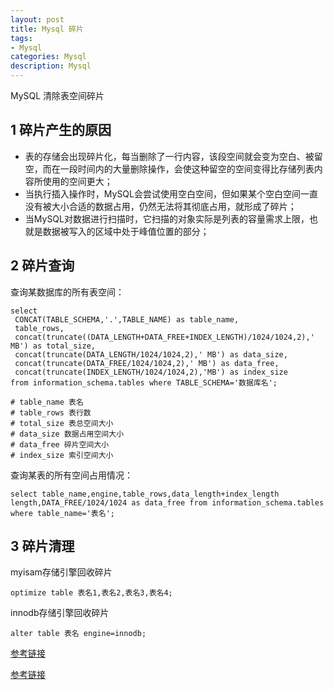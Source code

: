 ```yaml
---
layout: post
title: Mysql 碎片
tags:
- Mysql
categories: Mysql
description: Mysql
---
```


MySQL 清除表空间碎片

<!-- more --> 

## 1 碎片产生的原因

- 表的存储会出现碎片化，每当删除了一行内容，该段空间就会变为空白、被留空，而在一段时间内的大量删除操作，会使这种留空的空间变得比存储列表内容所使用的空间更大；
- 当执行插入操作时，MySQL会尝试使用空白空间，但如果某个空白空间一直没有被大小合适的数据占用，仍然无法将其彻底占用，就形成了碎片；
- 当MySQL对数据进行扫描时，它扫描的对象实际是列表的容量需求上限，也就是数据被写入的区域中处于峰值位置的部分；

## 2 碎片查询

查询某数据库的所有表空间：

```shell
select 
 CONCAT(TABLE_SCHEMA,'.',TABLE_NAME) as table_name, 
 table_rows, 
 concat(truncate((DATA_LENGTH+DATA_FREE+INDEX_LENGTH)/1024/1024,2),' MB') as total_size, 
 concat(truncate(DATA_LENGTH/1024/1024,2),' MB') as data_size,
 concat(truncate(DATA_FREE/1024/1024,2),' MB') as data_free, 
 concat(truncate(INDEX_LENGTH/1024/1024,2),'MB') as index_size  
from information_schema.tables where TABLE_SCHEMA='数据库名';

# table_name 表名
# table_rows 表行数
# total_size 表总空间大小
# data_size 数据占用空间大小
# data_free 碎片空间大小
# index_size 索引空间大小
```

查询某表的所有空间占用情况：

```shell
select table_name,engine,table_rows,data_length+index_length length,DATA_FREE/1024/1024 as data_free from information_schema.tables where table_name='表名';
```

## 3 碎片清理

myisam存储引擎回收碎片

```shell
optimize table 表名1,表名2,表名3,表名4;
```

innodb存储引擎回收碎片

```shell
alter table 表名 engine=innodb;
```



[参考链接](<https://blog.csdn.net/weixin_34254823/article/details/91813688>)

[参考链接](<https://blog.51cto.com/chenx1242/2064189>)